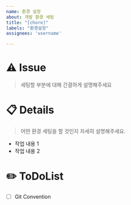 ```yaml
---
name: 환경 설정
about: 개발 환경 세팅
title: "[chore]"
labels: "환경설정"
assignees: 'username'

---
```


# ⚠️ Issue
> 세팅할 부분에 대해 간결하게 설명해주세요

# 📋 Details
> 어떤 환경 세팅을 할 것인지 자세히 설명해주세요.
- 작업 내용 1
- 작업 내용 2

# ✏️ ToDoList
- [ ] Git Convention